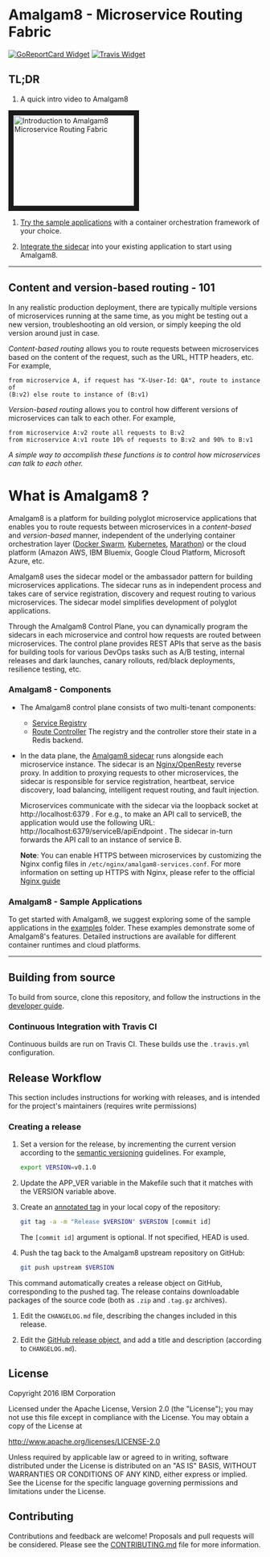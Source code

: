 # Amalgam8 - Microservice Routing Fabric

[![GoReportCard Widget]][GoReportCard] [![Travis Widget]][Travis]

[GoReportCard]: https://goreportcard.com/report/github.com/amalgam8/amalgam8
[GoReportCard Widget]: https://goreportcard.com/badge/github.com/amalgam8/amalgam8
[Travis]: https://travis-ci.org/amalgam8/amalgam8
[Travis Widget]: https://travis-ci.org/amalgam8/amalgam8.svg?branch=master

## TL;DR

1. A quick intro video to Amalgam8

<a href="http://www.youtube.com/watch?feature=player_embedded&v=gvjhrxwX7S8" target="_blank"><img
src="http://img.youtube.com/vi/gvjhrxwX7S8/0.jpg" alt="Introduction to
Amalgam8 Microservice Routing Fabric" width="240" height="180" border="10"/></a>

1. [Try the sample applications](examples/) with a container orchestration
   framework of your choice.

1. [Integrate the sidecar](https://www.amalgam8.io/docs/content/getting-started-with-amalgam8.html)
   into your existing application to start using Amalgam8.

---

## Content and version-based routing - 101

In any realistic production deployment, there are typically multiple
versions of microservices running at the same time, as you might be testing
out a new version, troubleshooting an old version, or simply keeping the
old version around just in case.

*Content-based routing* allows you to route requests between microservices
based on the content of the request, such as the URL, HTTP headers,
etc. For example,

```
from microservice A, if request has "X-User-Id: QA", route to instance of
(B:v2) else route to instance of (B:v1)
```

*Version-based routing* allows you to control how different versions of
microservices can talk to each other. For example,

```
from microservice A:v2 route all requests to B:v2
from microservice A:v1 route 10% of requests to B:v2 and 90% to B:v1
```

*A simple way to accomplish these functions is to control how
microservices can talk to each other.*

# What is Amalgam8 ?

Amalgam8 is a platform for building polyglot microservice applications that
enables you to route requests between microservices in a *content-based*
and *version-based* manner, independent of the underlying container
orchestration layer
([Docker Swarm](https://www.docker.com/products/docker-swarm),
[Kubernetes](https://kubernetes.io),
[Marathon](https://mesosphere.github.io/marathon/)) or the cloud platform
(Amazon AWS, IBM Bluemix, Google Cloud Platform, Microsoft Azure, etc.

Amalgam8 uses the sidecar model or the ambassador pattern for building
microservices applications. The sidecar runs as in independent process and
takes care of service registration, discovery and request routing to
various microservices. The sidecar model simplifies development of polyglot
applications.

Through the Amalgam8 Control Plane, you can dynamically program the
sidecars in each microservice and control how requests are routed between
microservices. The control plane provides REST APIs that serve as the basis
for building tools for various DevOps tasks such as A/B testing, internal
releases and dark launches, canary rollouts, red/black deployments,
resilience testing, etc.


### Amalgam8 - Components

* The Amalgam8 control plane consists of two multi-tenant components:
    * [Service Registry](registry/)
    * [Route Controller](controller/)
  The registry and the controller store their state in a Redis backend.

* In the data plane, the [Amalgam8 sidecar](sidecar/) runs alongside each
  microservice instance. The sidecar is an
  [Nginx/OpenResty](https://openresty.org) reverse proxy. In addition to proxying
  requests to other microservices, the sidecar is responsible for service
  registration, heartbeat, service discovery, load balancing, intelligent
  request routing, and fault injection.
  
  Microservices communicate with the sidecar via the loopback socket at
  http://localhost:6379 . For e.g., to make an API call to serviceB, the
  application would use the following URL:
  http://localhost:6379/serviceB/apiEndpoint . The sidecar in-turn forwards
  the API call to an instance of service B.
  
  **Note**: You can enable HTTPS between microservices by customizing the
  Nginx config files in `/etc/nginx/amalgam8-services.conf`. For more
  information on setting up HTTPS with Nginx, please refer to the official
  [Nginx guide](https://www.nginx.com/resources/admin-guide/nginx-https-upstreams/)


### Amalgam8 - Sample Applications

To get started with Amalgam8, we suggest exploring some of the sample
applications in the [examples](examples/) folder. These examples
demonstrate some of Amalgam8's features. Detailed instructions are
available for different container runtimes and cloud platforms.

---

## Building from source

To build from source, clone this repository, and follow the instructions in
the [developer guide](devel/).

### Continuous Integration with Travis CI

Continuous builds are run on Travis CI. These builds use the `.travis.yml` configuration.


## Release Workflow

This section includes instructions for working with releases, and is intended for the project's maintainers (requires write permissions)

### Creating a release

1.  Set a version for the release, by incrementing the current version
    according to the [semantic versioning](https://semver.org/)
    guidelines. For example,

    ```bash
    export VERSION=v0.1.0
    ```

1.  Update the APP_VER variable in the Makefile such that it matches with
    the VERSION variable above.

1.  Create an [annotated tag](https://git-scm.com/book/en/v2/Git-Basics-Tagging#Annotated-Tags) in your local copy of the repository:
   
    ```bash
    git tag -a -m "Release $VERSION" $VERSION [commit id]
    ```

    The `[commit id]` argument is optional. If not specified, HEAD is used.
   
1.  Push the tag back to the Amalgam8 upstream repository on GitHub:

    ```bash
    git push upstream $VERSION
    ```
   This command automatically creates a release object on GitHub, corresponding to the pushed tag.
   The release contains downloadable packages of the source code (both as `.zip` and `.tag.gz` archives).

1.  Edit the `CHANGELOG.md` file, describing the changes included in this release.

1.  Edit the [GitHub release object](https://github.com/amalgam8/amalgam8/releases), and add a title and description (according to `CHANGELOG.md`).


## License

Copyright 2016 IBM Corporation

Licensed under the Apache License, Version 2.0 (the "License"); you may not use this file except in compliance with the License. You may obtain a copy of the License at

http://www.apache.org/licenses/LICENSE-2.0

Unless required by applicable law or agreed to in writing, software distributed under the License is distributed on an "AS IS" BASIS, WITHOUT WARRANTIES OR CONDITIONS OF ANY KIND, either express or implied. See the License for the specific language governing permissions and limitations under the License.


## Contributing

Contributions and feedback are welcome! 
Proposals and pull requests will be considered. 
Please see the [CONTRIBUTING.md](CONTRIBUTING.md) file for more information.
